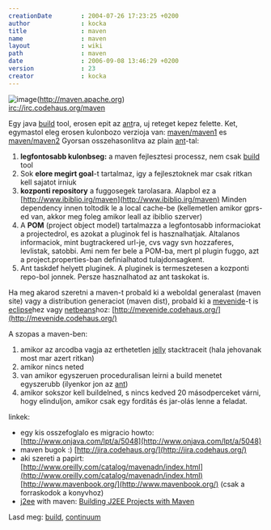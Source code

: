 ```yaml
---
creationDate        : 2004-07-26 17:23:25 +0200 
author              : kocka 
title               : maven 
name                : maven 
layout              : wiki 
path                : maven 
date                : 2006-09-08 13:46:29 +0200 
version             : 23 
creator             : kocka 
---
```

![image](http://maven.apache.org/images/maven-small.gif)(http://maven.apache.org)<br/>
[irc://irc.codehaus.org/maven](irc://irc.codehaus.org/maven)

Egy java [build](build.html) tool, erosen epit az [ant](ant.html)ra, uj reteget kepez felette. Ket, egymastol eleg erosen kulonbozo verzioja van: [maven/maven1](maven/maven1.html) es [maven/maven2](maven/maven2.html) Gyorsan osszehasonlitva az plain [ant](ant.html)-tal:

1.   __legfontosabb kulonbseg:__ a maven fejlesztesi processz, nem csak [build](build.html) tool
1.   Sok __elore megirt goal__-t tartalmaz, igy a fejlesztoknek mar csak ritkan kell sajatot irniuk
1.   __kozponti repository__ a fuggosegek tarolasara. Alapbol ez a [http://www.ibiblio.irg/maven](http://www.ibiblio.irg/maven) Minden dependency innen toltodik le a local cache-be (kellemetlen amikor gprs-ed van, akkor meg foleg amikor leall az ibiblio szerver)
1.   A __POM__ (project object model) tartalmazza a legfontosabb informaciokat a projectedrol, es azokat a pluginok fel is hasznalhatjak. Altalanos informaciok, mint bugtrackered url-je, cvs vagy svn hozzaferes, levlistak, satobbi. Ami nem fer bele a POM-ba, mert pl plugin fuggo, azt a project.properties-ban definialhatod tulajdonsagkent.
1.   Ant taskdef helyett pluginek. A pluginek is termeszetesen a kozponti repo-bol jonnek. Persze hasznalhatod az ant taskokat is.


Ha meg akarod szeretni a maven-t probald ki a weboldal generalast \(maven site\) vagy a distribution generaciot \(maven dist\), probald ki a [mevenide](mevenide.html)-t is [eclipse](Eclipse.html)hez vagy [netbeans](Netbeans.html)hoz: [http://mevenide.codehaus.org/](http://mevenide.codehaus.org/)

A szopas a maven-ben:

1.   amikor az arcodba vagja az erthetetlen [jelly](jelly.html) stacktraceit (hala jehovanak most mar azert ritkan)
1.   amikor nincs neted
1.   van amikor egyszeruen proceduralisan leirni a build menetet egyszerubb (ilyenkor jon az [ant](ant.html))
1.   amikor sokszor kell buildelned, s nincs kedved 20 másodperceket várni, hogy elinduljon, amikor csak egy forditás és jar-olás lenne a feladat.


linkek:

*   egy kis osszefoglalo es migracio howto: [http://www.onjava.com/lpt/a/5048](http://www.onjava.com/lpt/a/5048)
*   maven bugok :) [http://jira.codehaus.org/](http://jira.codehaus.org/)
*   aki szereti a papirt: [http://www.oreilly.com/catalog/mavenadn/index.html](http://www.oreilly.com/catalog/mavenadn/index.html) [http://www.mavenbook.org/](http://www.mavenbook.org/) (csak a forraskodok a konyvhoz)
*   [j2ee](j2ee.html) with maven: [Building J2EE Projects with Maven](http://www.onjava.com/pub/a/onjava/2005/09/07/maven.html)

Lasd meg: [build](build.html), [continuum](continuum.html)
